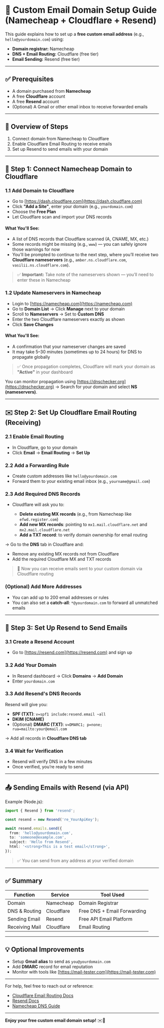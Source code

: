 # 📧 Custom Email Domain Setup Guide (Namecheap + Cloudflare + Resend)

This guide explains how to set up a **free custom email address** (e.g., `hello@yourdomain.com`) using:

* **Domain registrar:** Namecheap
* **DNS + Email Routing:** Cloudflare (free tier)
* **Email Sending:** Resend (free tier)

---

## ✅ Prerequisites

* A domain purchased from **Namecheap**
* A free **Cloudflare** account
* A free **Resend** account
* (Optional) A Gmail or other email inbox to receive forwarded emails

---

## 🧭 Overview of Steps

1. Connect domain from Namecheap to Cloudflare
2. Enable Cloudflare Email Routing to receive emails
3. Set up Resend to send emails with your domain

---

## 📌 Step 1: Connect Namecheap Domain to Cloudflare

### 1.1 Add Domain to Cloudflare

* Go to [https://dash.cloudflare.com](https://dash.cloudflare.com)
* Click **"Add a Site"**, enter your domain (e.g., `yourdomain.com`)
* Choose the **Free Plan**
* Let Cloudflare scan and import your DNS records

#### What You'll See:

* A list of DNS records that Cloudflare scanned (A, CNAME, MX, etc.)
* Some records might be missing (e.g., `www`) — you can safely ignore those warnings for now
* You'll be prompted to continue to the next step, where you’ll receive two **Cloudflare nameservers** (e.g., `amber.ns.cloudflare.com`, `vasilii.ns.cloudflare.com`).

> ✅ **Important:** Take note of the nameservers shown — you’ll need to enter these in Namecheap

### 1.2 Update Nameservers in Namecheap

* Login to [https://namecheap.com](https://namecheap.com)
* Go to **Domain List** → Click **Manage** next to your domain
* Scroll to **Nameservers** → Set to **Custom DNS**
* Enter the two Cloudflare nameservers exactly as shown
* Click **Save Changes**

#### What You'll See:

* A confirmation that your nameserver changes are saved
* It may take 5–30 minutes (sometimes up to 24 hours) for DNS to propagate globally

> ✅ Once propagation completes, Cloudflare will mark your domain as **"Active"** in your dashboard

You can monitor propagation using [https://dnschecker.org](https://dnschecker.org) → Search for your domain and select **NS (nameservers)**.

---

## ✉️ Step 2: Set Up Cloudflare Email Routing (Receiving)

### 2.1 Enable Email Routing

* In Cloudflare, go to your domain
* Click **Email** → **Email Routing** → **Set Up**

### 2.2 Add a Forwarding Rule

* Create custom addresses like `hello@yourdomain.com`
* Forward them to your existing email inbox (e.g., `yourname@gmail.com`)

### 2.3 Add Required DNS Records

* Cloudflare will ask you to:

    * **Delete existing MX records** (e.g., from Namecheap like `efwd.register.com`)
    * **Add new MX records**: pointing to `mx1.mail.cloudflare.net` and `mx2.mail.cloudflare.net`
    * **Add a TXT record**: to verify domain ownership for email routing

→ Go to the **DNS** tab in Cloudflare and:

* Remove any existing MX records not from Cloudflare
* Add the required Cloudflare MX and TXT records

> 📩 Now you can receive emails sent to your custom domain via Cloudflare routing

### (Optional) Add More Addresses

* You can add up to 200 email addresses or rules
* You can also set a **catch-all**: `*@yourdomain.com` to forward all unmatched emails

---

## 🚀 Step 3: Set Up Resend to Send Emails

### 3.1 Create a Resend Account

* Go to [https://resend.com](https://resend.com) and sign up

### 3.2 Add Your Domain

* In Resend dashboard → Click **Domains** → **Add Domain**
* Enter `yourdomain.com`

### 3.3 Add Resend's DNS Records

Resend will give you:

* **SPF (TXT)**: `v=spf1 include:resend.email ~all`
* **DKIM (CNAME)**
* (Optional) **DMARC (TXT)**: `v=DMARC1; p=none; rua=mailto:your@email.com`

→ Add all records in **Cloudflare DNS tab**

### 3.4 Wait for Verification

* Resend will verify DNS in a few minutes
* Once verified, you’re ready to send

---

## 📤 Sending Emails with Resend (via API)

Example (Node.js):

```ts
import { Resend } from 'resend';

const resend = new Resend('re_YourApiKey');

await resend.emails.send({
  from: 'hello@yourdomain.com',
  to: 'someone@example.com',
  subject: 'Hello from Resend',
  html: '<strong>This is a test email</strong>',
});
```

> ✅ You can send from any address at your verified domain

---

## ✅ Summary

| Function       | Service    | Tool Used                   |
| -------------- | ---------- | --------------------------- |
| Domain         | Namecheap  | Domain Registrar            |
| DNS & Routing  | Cloudflare | Free DNS + Email Forwarding |
| Sending Email  | Resend     | Free API Email Platform     |
| Receiving Mail | Cloudflare | Email Routing               |

---

## 💡 Optional Improvements

* Setup **Gmail alias** to send as `you@yourdomain.com`
* Add **DMARC** record for email reputation
* Monitor with tools like [https://mail-tester.com](https://mail-tester.com)

---

For help, feel free to reach out or reference:

* [Cloudflare Email Routing Docs](https://developers.cloudflare.com/email-routing/)
* [Resend Docs](https://resend.com/docs)
* [Namecheap DNS Guide](https://www.namecheap.com/support/knowledgebase/article.aspx/9606/2238/how-do-i-change-the-nameservers-for-my-domain/)

---

**Enjoy your free custom email domain setup!** ✉️🚀
